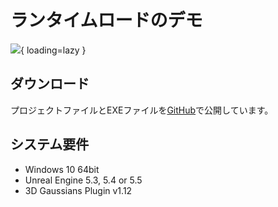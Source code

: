 # ランタイムロードのデモ

![](images/runtime.gif){ loading=lazy }  

## ダウンロード

プロジェクトファイルとEXEファイルを[GitHub](https://github.com/Akiya-Research-Institute/3dGaussiansPlugin-RuntimeLoadDemo)で公開しています。

## システム要件

- Windows 10 64bit
- Unreal Engine 5.3, 5.4 or 5.5
- 3D Gaussians Plugin v1.12
